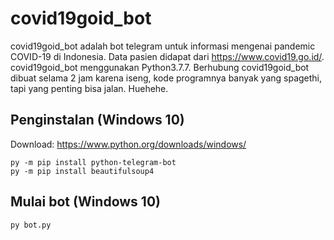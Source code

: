 # covid19goid_bot

covid19goid_bot adalah bot telegram untuk informasi mengenai pandemic COVID-19 di Indonesia. Data pasien didapat dari https://www.covid19.go.id/. covid19goid_bot menggunakan Python3.7.7. Berhubung covid19goid_bot dibuat selama 2 jam karena iseng, kode programnya banyak yang spagethi, tapi yang penting bisa jalan. Huehehe.

## Penginstalan (Windows 10)
Download: https://www.python.org/downloads/windows/
```
py -m pip install python-telegram-bot
py -m pip install beautifulsoup4
```

## Mulai bot (Windows 10)
```
py bot.py
```
